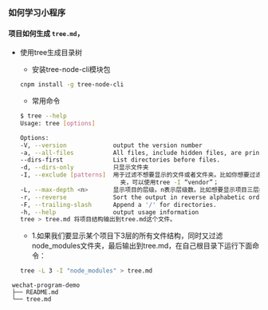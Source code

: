 ### 如何学习小程序

#### 项目如何生成 `tree.md`，
- 使用tree生成目录树
    + 安装tree-node-cli模块包
    ``` bash
    cnpm install -g tree-node-cli
    ```
    + 常用命令

    ``` bash
    $ tree --help
    Usage: tree [options]
    
    Options:
    -V, --version             output the version number
    -a, --all-files           All files, include hidden files, are printed.
    --dirs-first              List directories before files.
    -d, --dirs-only           只显示文件夹
    -I, --exclude [patterns]  用于过滤不想要显示的文件或者文件夹。比如你想要过滤项目中的vendor文件 
                                夹，可以使用tree -I “vendor”；
    -L, --max-depth <n>       显示项目的层级。n表示层级数。比如想要显示项目三层结构，用tree -l 3；
    -r, --reverse             Sort the output in reverse alphabetic order.
    -F, --trailing-slash      Append a '/' for directories.
    -h, --help                output usage information
    tree > tree.md 将项目结构输出到tree.md这个文件。
    ```

    + 1.如果我们要显示某个项目下3层的所有文件结构，同时又过滤node_modules文件夹，最后输出到tree.md，在自己根目录下运行下面命令：
    ``` bash
    tree -L 3 -I "node_modules" > tree.md
    ```
    
```
 wechat-program-demo  
 ├── README.md  
 └── tree.md
```

